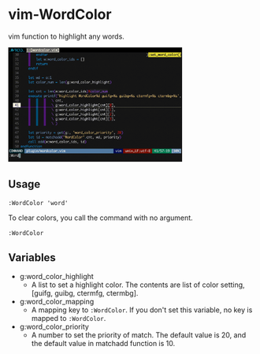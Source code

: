 # vim-WordColor

vim function to highlight any words.

<img src=images/wordcolor.gif width="70%">

## Usage

```vim
:WordColor 'word'
```

To clear colors, you call the command with no argument.
```vim
:WordColor
```

## Variables

- g:word_color_highlight
    - A list to set a highlight color. The contents are list of color setting, [guifg, guibg, ctermfg, ctermbg].
- g:word_color_mapping
    - A mapping key to ```:WordColor```. If you don't set this variable, no key is mapped to ```:WordColor```.
- g:word_color_priority
    - A number to set the priority of match. The default value is 20, and the default value in matchadd function is 10.

